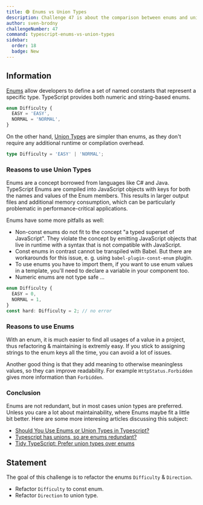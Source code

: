 ```yaml
---
title: 🟢 Enums vs Union Types
description: Challenge 47 is about the comparison between enums and union types
author: sven-brodny
challengeNumber: 47
command: typescript-enums-vs-union-types
sidebar:
  order: 18
  badge: New
---
```


## Information

[Enums](https://www.typescriptlang.org/docs/handbook/enums.html) allow developers to define a set of named constants that represent a specific type. TypeScript provides both numeric and string-based enums.

```typescript
enum Difficulty {
  EASY = 'EASY',
  NORMAL = 'NORMAL',
}
```

On the other hand, [Union Types](https://www.typescriptlang.org/docs/handbook/2/everyday-types.html#union-types) are simpler than enums, as they don't require any additional runtime or compilation overhead.

```typescript
type Difficulty = 'EASY' | 'NORMAL';
```

### Reasons to use Union Types

Enums are a concept borrowed from languages like C# and Java. TypeScript Enums are compiled into JavaScript objects with keys for both the names and values of the Enum members. This results in larger output files and additional memory consumption, which can be particularly problematic in performance-critical applications.

Enums have some more pitfalls as well:

- Non-const enums do not fit to the concept "a typed superset of JavaScript". They violate the concept by emitting JavaScript objects that live in runtime with a syntax that is not compatible with JavaScript.
- Const enums in contrast cannot be transpiled with Babel. But there are workarounds for this issue, e. g. using `babel-plugin-const-enum` plugin.
- To use enums you have to import them, if you want to use enum values in a template, you'll need to declare a variable in your component too.
- Numeric enums are not type safe ...

```typescript
enum Difficulty {
  EASY = 0,
  NORMAL = 1,
}
const hard: Difficulty = 2; // no error
```

### Reasons to use Enums

With an enum, it is much easier to find all usages of a value in a project, thus refactoring & maintaining is extremly easy. If you stick to assigning strings to the enum keys all the time, you can avoid a lot of issues.

Another good thing is that they add meaning to otherwise meaningless values, so they can improve readability. For example `HttpStatus.Forbidden` gives more information than `Forbidden`.

### Conclusion

Enums are not redundant, but in most cases union types are preferred. Unless you care a lot about maintainability, where Enums maybe fit a little bit better. Here are some more interesing articles discussing this subject:

- [Should You Use Enums or Union Types in Typescript?](https://www.bam.tech/article/should-you-use-enums-or-union-types-in-typescript)
- [Typescript has unions, so are enums redundant?](https://stackoverflow.com/questions/40275832/typescript-has-unions-so-are-enums-redundant)
- [Tidy TypeScript: Prefer union types over enums](https://fettblog.eu/tidy-typescript-avoid-enums/)

## Statement

The goal of this challenge is to refactor the enums `Difficulty` & `Direction`.

- Refactor `Difficulty` to const enum.
- Refactor `Direction` to union type.
